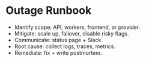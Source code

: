 # Outage Runbook

- Identify scope: API, workers, frontend, or provider.
- Mitigate: scale up, failover, disable risky flags.
- Communicate: status page + Slack.
- Root cause: collect logs, traces, metrics.
- Remediate: fix + write postmortem.

